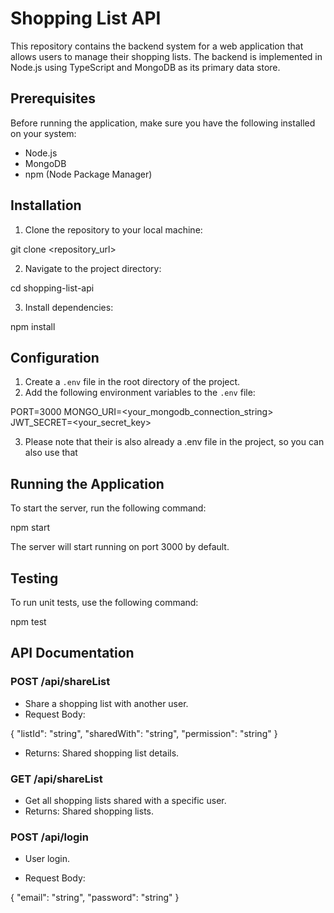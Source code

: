 # Shopping List API

This repository contains the backend system for a web application that allows users to manage their shopping lists. The backend is implemented in Node.js using TypeScript and MongoDB as its primary data store.

## Prerequisites

Before running the application, make sure you have the following installed on your system:

- Node.js
- MongoDB
- npm (Node Package Manager)

## Installation

1. Clone the repository to your local machine:

git clone <repository_url>


2. Navigate to the project directory:

cd shopping-list-api


3. Install dependencies:

npm install


## Configuration

1. Create a `.env` file in the root directory of the project.
2. Add the following environment variables to the `.env` file:

PORT=3000
MONGO_URI=<your_mongodb_connection_string>
JWT_SECRET=<your_secret_key>

3. Please note that their is also already a .env file in the project, so you can also use that

## Running the Application

To start the server, run the following command:

npm start

The server will start running on port 3000 by default.

## Testing

To run unit tests, use the following command:

npm test


## API Documentation

### POST /api/shareList

- Share a shopping list with another user.
- Request Body:

{
"listId": "string",
"sharedWith": "string",
"permission": "string"
}

- Returns: Shared shopping list details.

### GET /api/shareList

- Get all shopping lists shared with a specific user.
- Returns: Shared shopping lists.

### POST /api/login

- User login.

- Request Body:

{
"email": "string",
"password": "string"
}